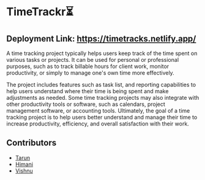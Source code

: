 # TimeTrackr⏳
## Deployment Link: https://timetracks.netlify.app/

A time tracking project typically helps users keep track of the time spent on various tasks or projects. It can be used for personal or professional purposes, such as to track billable hours for client work, monitor productivity, or simply to manage one's own time more effectively.

The project includes features such as task list, and reporting capabilities to help users understand where their time is being spent and make adjustments as needed. Some time tracking projects may also integrate with other productivity tools or software, such as calendars, project management software, or accounting tools. Ultimately, the goal of a time tracking project is to help users better understand and manage their time to increase productivity, efficiency, and overall satisfaction with their work.

## Contributors
- [Tarun](https://github.com/kk-tarun)
- [Himani](https://github.com/Himani1608)
- [Vishnu](https://github.com/avyayah-vp)




